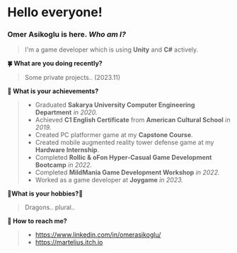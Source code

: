 # Hello everyone!
### Omer Asikoglu is here. ***Who am I?***
>I'm a game developer which is using **Unity** and **C#** actively.

**:four_leaf_clover: What are you doing recently?**
> Some private projects.. (2023.11)

**:rainbow: What is your achievements?**
>- Graduated **Sakarya University Computer Engineering Department** _in 2020._
>- Achieved **C1 English Certificate** from **American Cultural School** _in 2019._
>- Created PC platformer game at my **Capstone Course**.
>- Created mobile augmented reality tower defense game at my **Hardware Internship**.
>- Completed **Rollic & oFon Hyper-Casual Game Development Bootcamp** _in 2022._
>- Completed **MildMania Game Development Workshop** _in 2022._
>- Worked as a game developer at **Joygame** _in 2023._

**:dragon_face:What is your hobbies?:dragon_face:**
> Dragons.. plural..

**:tropical_fish: How to reach me?**
>- https://www.linkedin.com/in/omerasikoglu/
>- https://martelius.itch.io

``` diff
 
```
